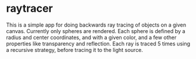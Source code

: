 # raytracer
This is a simple app for doing backwards ray tracing of objects on a given canvas. Currently only spheres are rendered. Each sphere is defined by a radius and center coordinates, and with a given color, and a few other properties like transparency and reflection. Each ray is traced 5 times using a recursive strategy, before tracing it to the light source.
